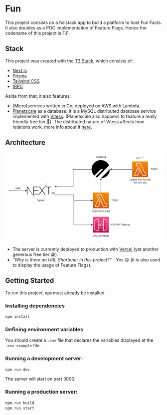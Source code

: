 # Fun

This project consists on a fullstack app to build a platform to host Fun Facts.
It also doubles as a POC implementation of Feature Flags.
Hence the codename of this project is F.F.

## Stack

This project was created with the [T3 Stack](https://create.t3.gg/), which
consists of:

- [Next.js](https://nextjs.org)
- [Prisma](https://prisma.io)
- [Tailwind CSS](https://tailwindcss.com)
- [tRPC](https://trpc.io)

Aside from that, it also features:

- (Micro)services written in Go, deployed on AWS with Lambda.
- [Planetscale](https://planetscale.com/) as a database. It is a MySQL
  distributed database service implemented with [Vitess](https://vitess.io/).
  (Planetscale also happens to feature a really friendly free tier 🙂).
  The distributed nature of Vitess affects how relations work, more info about
  it [here](https://www.prisma.io/docs/guides/database/using-prisma-with-planetscale#commonalities-with-other-database-providers).

## Architecture

![architecture](architecture.png)

- The server is currently deployed to production with [Vercel](https://vercel.com/)
  (yet another generous free tier 😀).
- _"Why is there an URL Shortener in this project?"_ - Yes 😊 (it is also used
  to display the usage of Feature Flags).

## Getting Started

To run this project, `npm` must already be installed.

### Installing dependencies

```bash
npm install
```

### Defining environment variables

You should create a `.env` file that declares the variables displayed at the
`.env.example` file.

### Running a development server:

```bash
npm run dev
```

The server will start on port 3000.

### Running a production server:

```bash
npm run build
npm run start
```
